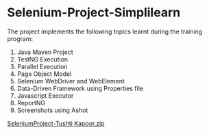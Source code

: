 # Selenium-Project-Simplilearn

The project implements the following topics learnt during the training program:
1.	Java Maven Project
2.	TestNG Execution
3.	Parallel Execution
4.	Page Object Model
5.	Selenium WebDriver and WebElement
6.	Data-Driven Framework using Properties file
7.	Javascript Executor
8.	ReportNG
9.	Screenshots using Ashot

[SeleniumProject-Tushti Kapoor.zip](https://github.com/tushtikapoor/Selenium-Project-Simplilearn/files/7317307/SeleniumProject-Tushti.Kapoor.zip)
